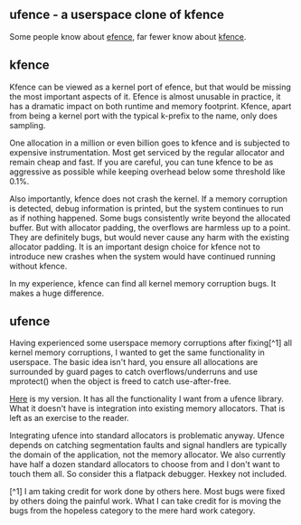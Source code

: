 ufence - a userspace clone of kfence
------------------------------------

Some people know about [efence](https://en.wikipedia.org/wiki/Electric_Fence),
far fewer know about [kfence](https://docs.kernel.org/dev-tools/kfence.html).


kfence
------

Kfence can be viewed as a kernel port of efence, but that would be
missing the most important aspects of it.  Efence is almost unusable
in practice, it has a dramatic impact on both runtime and memory
footprint.  Kfence, apart from being a kernel port with the typical
k-prefix to the name, only does sampling.

One allocation in a million or even billion goes to kfence and is
subjected to expensive instrumentation.  Most get serviced by the
regular allocator and remain cheap and fast.  If you are careful, you
can tune kfence to be as aggressive as possible while keeping overhead
below some threshold like 0.1%.

Also importantly, kfence does not crash the kernel.  If a memory
corruption is detected, debug information is printed, but the system
continues to run as if nothing happened.  Some bugs consistently write
beyond the allocated buffer.  But with allocator padding, the
overflows are harmless up to a point.  They are definitely bugs, but
would never cause any harm with the existing allocator padding.  It is
an important design choice for kfence not to introduce new crashes
when the system would have continued running without kfence.

In my experience, kfence can find all kernel memory corruption bugs.
It makes a huge difference.


ufence
------

Having experienced some userspace memory corruptions after fixing[^1]
all kernel memory corruptions, I wanted to get the same functionality
in userspace.  The basic idea isn't hard, you ensure all allocations
are surrounded by guard pages to catch overflows/underruns and use
mprotect() when the object is freed to catch use-after-free.

[Here](ufence.c) is my version.  It has all the functionality I want
from a ufence library.  What it doesn't have is integration into
existing memory allocators.  That is left as an exercise to the
reader.

Integrating ufence into standard allocators is problematic anyway.
Ufence depends on catching segmentation faults and signal handlers are
typically the domain of the application, not the memory allocator.  We
also currently have half a dozen standard allocators to choose from
and I don't want to touch them all.  So consider this a flatpack
debugger.  Hexkey not included.


[^1] I am taking credit for work done by others here.  Most bugs were
fixed by others doing the painful work.  What I can take credit for is
moving the bugs from the hopeless category to the mere hard work
category.
